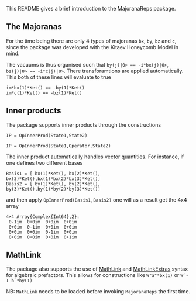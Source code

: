 This README gives a brief introduction to the MajoranaReps package.

## The Majoranas ##

For the time being there are only 4 types of majoranas `bx`, `by`, `bz` and `c`,
since the package was developed with the Kitaev Honeycomb Model in mind.

The vacuums is thus organised such that `by(j)|0> == -i*bx(j)|0>`, `bz(j)|0> == -i*c(j)|0>`. There transforamtions are applied automatically.
This both of these lines will evaluate to true

    im*bx(1)*Ket() == -by(1)*Ket()
    im*c(1)*Ket() == -bz(1)*Ket()

## Inner products ##

The package supports inner products through the constructions

    IP = OpInnerProd(State1,State2)

    IP = OpInnerProd(State1,Operator,State2)

The inner product automatically handles vector quantities. For instance, if one defines two different bases

    Basis1 = [ bx(1)*Ket(), bx(2)*Ket(), bx(3)*Ket(),bx(1)*bx(2)*bx(3)*Ket()]
    Basis2 = [ by(1)*Ket(), by(2)*Ket(), by(3)*Ket(),by(1)*by(2)*by(3)*Ket()]

and then apply `OpInnerProd(Basis1,Basis2)` one will as a result get the 4x4 array

    4×4 Array{Complex{Int64},2}:
     0-1im  0+0im  0+0im  0+0im
     0+0im  0-1im  0+0im  0+0im
     0+0im  0+0im  0-1im  0+0im
     0+0im  0+0im  0+0im  0+1im

## MathLink ##

The package also supports the use of [MathLink](https://github.com/JuliaInterop/MathLink.jl) and [MathLinkExtras](https://github.com/fremling/MathLinkExtras.jl) syntax for algebraic prefactors.
This allows for constructions like  `W"a"*bx(1)` or ```W`-I b`*by(1)```

NB: `MathLink` needs to be loaded before invoking `MajoranaReps` the first time.

